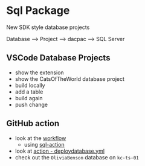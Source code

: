 # Sql Package

New SDK style database projects

Database --> Project --> dacpac --> SQL Server

## VSCode Database Projects

- show the extension
- show the CatsOfTheWorld database project
- build locally
- add a table
- build again
- push change

## GitHub action

- look at the [workflow](.github\workflows\deploydatabase.yml)
  - using [sql-action](https://github.com/Azure/sql-action)
- look at [action - deploydatabase.yml](https://github.com/jpomfret/dbatools-githubactions/actions/workflows/deploydatabase.yml)
- check out the `OliviaBenson` database on `kc-ts-01`
